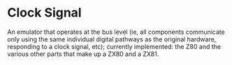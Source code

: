 Clock Signal
============

An emulator that operates at the bus level (ie, all components communicate only using the same individual digital pathways as the original hardware, responding to a clock signal, etc); currently implemented: the Z80 and the various other parts that make up a ZX80 and a ZX81.

